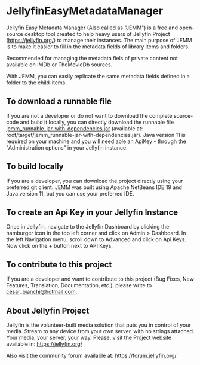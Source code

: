 # JellyfinEasyMetadataManager

Jellyfin Easy Metadata Manager (Also called as "JEMM") is a free and open-source desktop tool created to help heavy users of Jellyfin Project (https://jellyfin.org/) to manage their instances. 
The main purpose of JEMM is to make it easier to fill in the metadata fields of library items and folders. 

Recommended for managing the metadata fiels of private content not available on IMDb or TheMovieDb sources.

With JEMM, you can easily replicate the same metadata fields defined in a folder to the child-items.

## To download a runnable file
If you are not a developer or do not want to download the complete source-code and build it locally, you can directly download the runnable file [jemm_runnable-jar-with-dependencies.jar](https://github.com/CesarBianchi/JellyfinEasyMetadataManager/blob/5484c5d0d31ac219ba51458d2d31dd4b2bc86557/target/jemm_runnable-jar-with-dependencies.jar) (available at: root/target/jemm_runnable-jar-with-dependencies.jar). Java version 11 is required on your machine and you will need able an ApiKey - through the "Administration options" in your Jellyfin instance.

## To build locally
If you are a developer, you can download the project directly using your preferred git client. JEMM was built using Apache NetBeans IDE 19 and Java version 11, but you can use your preferred IDE.

## To create an Api Key in your Jellyfin Instance
Once in Jellyfin, navigate to the Jellyfin Dashboard by clicking the hamburger icon in the top left corner and click on Admin > Dashboard. In the left Navigation menu, scroll down to Advanced and click on Api Keys. Now click on the + button next to API Keys.

## To contribute to this project
If you are a developer and want to contribute to this project (Bug Fixes, New Features, Translation, Documentation, etc.), please write to cesar_bianchi@hotmail.com.

## About Jellyfin Project
Jellyfin is the volunteer-built media solution that puts you in control of your media. Stream to any device from your own server, with no strings attached. Your media, your server, your way.
Please, visit the Project website available in: https://jellyfin.org/

Also visit the community forum available at: https://forum.jellyfin.org/
